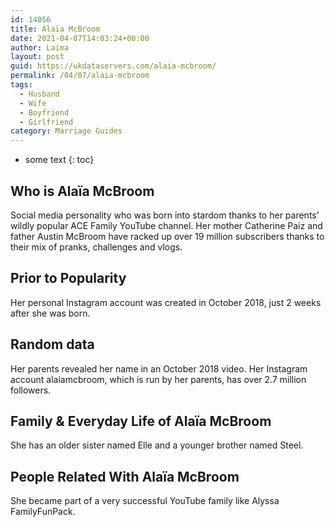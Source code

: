 ```yaml
---
id: 14056
title: Alaïa McBroom
date: 2021-04-07T14:03:24+00:00
author: Laima
layout: post
guid: https://ukdataservers.com/alaia-mcbroom/
permalink: /04/07/alaia-mcbroom
tags:
  - Husband
  - Wife
  - Boyfriend
  - Girlfriend
category: Marriage Guides
---
```


* some text
{: toc}


## Who is Alaïa McBroom
                  
                  
                  
Social media personality who was born into stardom thanks to her parents&#8217; wildly popular ACE Family YouTube channel. Her mother Catherine Paiz and father Austin McBroom have racked up over 19 million subscribers thanks to their mix of pranks, challenges and vlogs.
                  
              
            
              
            
                
                
                
## Prior to Popularity
                  
                  
                  
Her personal Instagram account was created in October 2018, just 2 weeks after she was born.
                  
              
            
              
            
                
                
                
## Random data
                  
                  
                  
Her parents revealed her name in an October 2018 video. Her Instagram account alaiamcbroom, which is run by her parents, has over 2.7 million followers. 
                  
              
            
              
            
                
                
                
## Family & Everyday Life of Alaïa McBroom
                  
                  
                  
She has an older sister named Elle and a younger brother named Steel.
                  
              
            
              
            
                
                
                
## People Related With Alaïa McBroom
                  
                  
                  
She became part of a very successful YouTube family like Alyssa FamilyFunPack.
                  
              
            
              
            
                
              
            
              
              
            
            
              
            
          
          
          